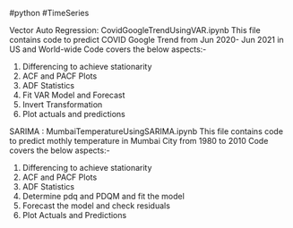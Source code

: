 #python #TimeSeries

Vector Auto Regression: CovidGoogleTrendUsingVAR.ipynb
This file contains code to predict COVID Google Trend from Jun 2020- Jun 2021 in US and World-wide
Code covers the below aspects:-
1. Differencing to achieve stationarity
2. ACF and PACF Plots
3. ADF Statistics
4. Fit VAR Model and Forecast
5. Invert Transformation
6. Plot actuals and predictions

SARIMA : MumbaiTemperatureUsingSARIMA.ipynb
This file contains code to predict mothly temperature in Mumbai City from 1980 to 2010
Code covers the below aspects:-
1. Differencing to achieve stationarity
2. ACF and PACF Plots
3. ADF Statistics
4. Determine pdq and PDQM and fit the model
5. Forecast the model and check residuals
6. Plot Actuals and Predictions





